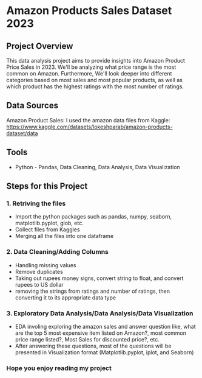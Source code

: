 # Amazon Products Sales Dataset 2023

## Project Overview

This data analysis project aims to provide insights into Amazon Product Price Sales in 2023.  We'll be analyzing what price range is the most common on Amazon.  Furthermore, We'll look deeper into different categories based on most sales and most popular products, as well as which product has the highest ratings with the most number of ratings. 

## Data Sources

Amazon Product Sales: I used the amazon data files from Kaggle: https://www.kaggle.com/datasets/lokeshparab/amazon-products-dataset/data

## Tools

- Python - Pandas, Data Cleaning, Data Analysis, Data Visualization

## Steps for this Project

### 1. Retriving the files
- Import the python packages such as pandas, numpy, seaborn, matplotlib.pyplot, glob, etc.
- Collect files from Kaggles
- Merging all the files into one dataframe
### 2. Data Cleaning/Adding Columns
- Handling missing values
- Remove duplicates
- Taking out rupees money signs, convert string to float, and convert rupees to US dollar
- removing the strings from ratings and number of ratings, then converting it to its appropriate data type
### 3. Exploratory Data Analysis/Data Analysis/Data Visualization
- EDA involing exploring the amazon sales and answer question like, what are the top 5 most expensive item listed on Amazon?, most common price range listed?, Most Sales for discounted price?, etc.
- After answering these questions, most of the questions will be presented in Visualization format (Matplotlib.pyplot, iplot, and Seaborn)


### Hope you enjoy reading my project
